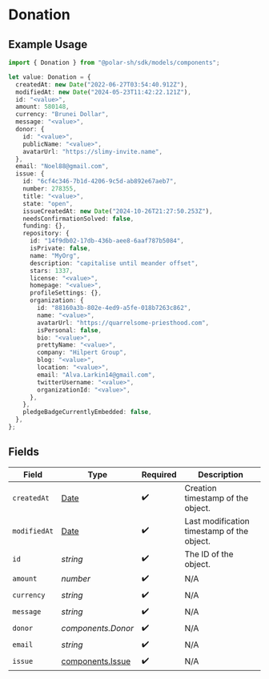 # Donation

## Example Usage

```typescript
import { Donation } from "@polar-sh/sdk/models/components";

let value: Donation = {
  createdAt: new Date("2022-06-27T03:54:40.912Z"),
  modifiedAt: new Date("2024-05-23T11:42:22.121Z"),
  id: "<value>",
  amount: 580148,
  currency: "Brunei Dollar",
  message: "<value>",
  donor: {
    id: "<value>",
    publicName: "<value>",
    avatarUrl: "https://slimy-invite.name",
  },
  email: "Noel88@gmail.com",
  issue: {
    id: "6cf4c346-7b1d-4206-9c5d-ab892e67aeb7",
    number: 278355,
    title: "<value>",
    state: "open",
    issueCreatedAt: new Date("2024-10-26T21:27:50.253Z"),
    needsConfirmationSolved: false,
    funding: {},
    repository: {
      id: "14f9db02-17db-436b-aee8-6aaf787b5084",
      isPrivate: false,
      name: "MyOrg",
      description: "capitalise until meander offset",
      stars: 1337,
      license: "<value>",
      homepage: "<value>",
      profileSettings: {},
      organization: {
        id: "88160a3b-802e-4ed9-a5fe-018b7263c862",
        name: "<value>",
        avatarUrl: "https://quarrelsome-priesthood.com",
        isPersonal: false,
        bio: "<value>",
        prettyName: "<value>",
        company: "Hilpert Group",
        blog: "<value>",
        location: "<value>",
        email: "Alva.Larkin14@gmail.com",
        twitterUsername: "<value>",
        organizationId: "<value>",
      },
    },
    pledgeBadgeCurrentlyEmbedded: false,
  },
};
```

## Fields

| Field                                                                                         | Type                                                                                          | Required                                                                                      | Description                                                                                   |
| --------------------------------------------------------------------------------------------- | --------------------------------------------------------------------------------------------- | --------------------------------------------------------------------------------------------- | --------------------------------------------------------------------------------------------- |
| `createdAt`                                                                                   | [Date](https://developer.mozilla.org/en-US/docs/Web/JavaScript/Reference/Global_Objects/Date) | :heavy_check_mark:                                                                            | Creation timestamp of the object.                                                             |
| `modifiedAt`                                                                                  | [Date](https://developer.mozilla.org/en-US/docs/Web/JavaScript/Reference/Global_Objects/Date) | :heavy_check_mark:                                                                            | Last modification timestamp of the object.                                                    |
| `id`                                                                                          | *string*                                                                                      | :heavy_check_mark:                                                                            | The ID of the object.                                                                         |
| `amount`                                                                                      | *number*                                                                                      | :heavy_check_mark:                                                                            | N/A                                                                                           |
| `currency`                                                                                    | *string*                                                                                      | :heavy_check_mark:                                                                            | N/A                                                                                           |
| `message`                                                                                     | *string*                                                                                      | :heavy_check_mark:                                                                            | N/A                                                                                           |
| `donor`                                                                                       | *components.Donor*                                                                            | :heavy_check_mark:                                                                            | N/A                                                                                           |
| `email`                                                                                       | *string*                                                                                      | :heavy_check_mark:                                                                            | N/A                                                                                           |
| `issue`                                                                                       | [components.Issue](../../models/components/issue.md)                                          | :heavy_check_mark:                                                                            | N/A                                                                                           |